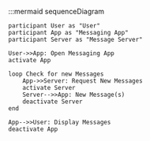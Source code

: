 :::mermaid
sequenceDiagram

    participant User as "User"
    participant App as "Messaging App"
    participant Server as "Message Server"

    User->>App: Open Messaging App
    activate App

    loop Check for new Messages
        App->>Server: Request New Messages
        activate Server
        Server-->>App: New Message(s)
        deactivate Server
    end

    App-->>User: Display Messages
    deactivate App
